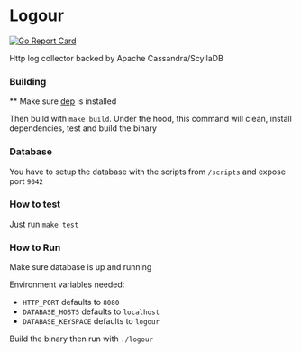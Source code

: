 # Logour
[![Go Report Card](https://goreportcard.com/badge/github.com/jdanper/logour)](https://goreportcard.com/report/github.com/jdanper/logour)

Http log collector backed by Apache Cassandra/ScyllaDB

### Building

** Make sure [dep](https://github.com/golang/dep/blob/master/docs/installation.md) is installed

Then build with `make build`. 
Under the hood, this command will clean, install dependencies, test and build the binary

### Database

You have to setup the database with the scripts from `/scripts` and expose port `9042`

### How to test

Just run `make test`

### How to Run

Make sure database is up and running

Environment variables needed:
* `HTTP_PORT` defaults to `8080`
* `DATABASE_HOSTS` defaults to `localhost`
* `DATABASE_KEYSPACE` defaults to `logour`

Build the binary then run with `./logour`